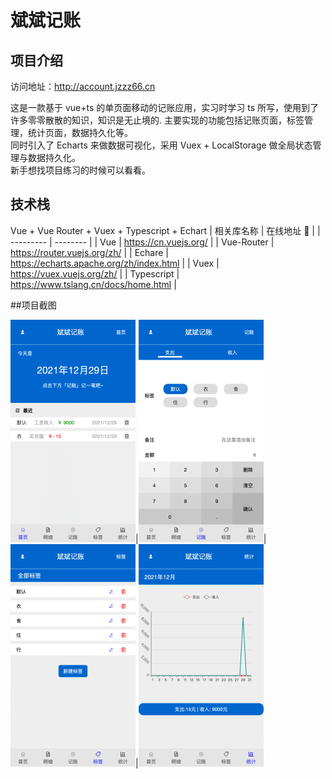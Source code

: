 # 斌斌记账

## 项目介绍

访问地址：http://account.jzzz66.cn

这是一款基于 vue+ts 的单页面移动的记账应用，实习时学习 ts 所写，使用到了许多零零散散的知识，知识是无止境的.
主要实现的功能包括记账页面，标签管理，统计页面，数据持久化等。  
同时引入了 Echarts 来做数据可视化，采用 Vuex + LocalStorage 做全局状态管理与数据持久化。  
新手想找项目练习的时候可以看看。

## 技术栈

Vue + Vue Router + Vuex + Typescript + Echart
| 相关库名称 | 在线地址 🔗 |
| --------- | -------- |
| Vue | https://cn.vuejs.org/ |
| Vue-Router | https://router.vuejs.org/zh/ |
| Echare | https://echarts.apache.org/zh/index.html |
| Vuex | https://vuex.vuejs.org/zh/ |
| Typescript | https://www.tslang.cn/docs/home.html |

##项目截图

![](./img/1.png)|![](./img/2.png)|![](./img/3.png)|![](./img/4.png)
